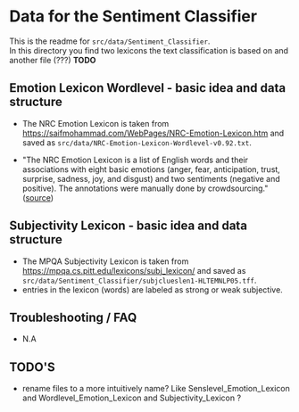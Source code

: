 # Data for the Sentiment Classifier
This is the readme for `src/data/Sentiment_Classifier`.  
In this directory you find two lexicons the text classification is based on and another file (???) **TODO**


## Emotion Lexicon Wordlevel -  basic idea and data structure
- The NRC Emotion Lexicon is taken from https://saifmohammad.com/WebPages/NRC-Emotion-Lexicon.htm and saved as ``src/data/NRC-Emotion-Lexicon-Wordlevel-v0.92.txt``.

- "The NRC Emotion Lexicon is a list of English words and their associations with eight basic emotions (anger, fear, anticipation, trust, surprise, sadness, joy, and disgust) and two sentiments (negative and positive). The annotations were manually done by crowdsourcing." ([source](https://saifmohammad.com/WebPages/NRC-Emotion-Lexicon.htm))  

##  Subjectivity Lexicon -  basic idea and data structure
- The MPQA Subjectivity Lexicon is taken from https://mpqa.cs.pitt.edu/lexicons/subj_lexicon/ and saved as `src/data/Sentiment_Classifier/subjclueslen1-HLTEMNLP05.tff`.  
- entries in the lexicon (words) are labeled as strong or weak subjective. 



## Troubleshooting / FAQ
- N.A

## TODO'S 
- rename files to a more intuitively name? Like Senslevel_Emotion_Lexicon and Wordlevel_Emotion_Lexicon and Subjectivity_Lexicon ? 
